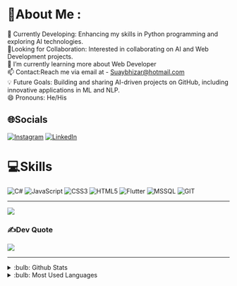 # 💫About Me :
🔭 Currently Developing: Enhancing my skills in Python programming and exploring AI technologies.<br>🤝Looking for Collaboration: Interested in collaborating on AI and Web Development projects.<br>🌱 I’m currently learning more about Web Developer<br>📫 Contact:Reach me via email at - Suaybhizar@hotmail.com<br>💡 Future Goals: Building and sharing AI-driven projects on GitHub, including innovative applications in ML and NLP.<br>😄 Pronouns: He/His

## 🌐Socials
[![Instagram](https://img.shields.io/badge/Instagram-%23E4405F.svg?logo=Instagram&logoColor=white)](https://www.instagram.com/suaybhizar/) [![LinkedIn](https://img.shields.io/badge/LinkedIn-%230077B5.svg?logo=linkedin&logoColor=white)](https://www.linkedin.com/in/suayb-hizar-430630146/) 

# 💻Skills
![C#](https://img.shields.io/badge/c%23-%23239120.svg?style=flat&logo=c-sharp&logoColor=white) ![JavaScript](https://img.shields.io/badge/javascript-%23323330.svg?style=flat&logo=javascript&logoColor=%23F7DF1E) ![CSS3](https://img.shields.io/badge/css3-%231572B6.svg?style=flat&logo=css3&logoColor=white) ![HTML5](https://img.shields.io/badge/html5-%23E34F26.svg?style=flat&logo=html5&logoColor=white) ![Flutter](https://img.shields.io/badge/Flutter-%2302569B.svg?style=flat&logo=Flutter&logoColor=white) ![MSSQL](https://img.shields.io/badge/MSSQL-%2307405e.svg?style=flat&logo=sqlite&logoColor=white) ![GIT](https://img.shields.io/badge/Git-fc6d26?style=flat&logo=git&logoColor=white)


---
[![](https://visitcount.itsvg.in/api?id=suaybhizar&icon=5&color=5)](https://visitcount.itsvg.in)


### ✍️Dev Quote
![](https://quotes-github-readme.vercel.app/api?type=horizontal&theme=radical)

---

<details>
<summary>:bulb: Github Stats</summary>
<img src="https://github-readme-stats.vercel.app/api?username=suaybhizar&theme=radical" >
</details>

<details>
<summary>:bulb:  Most Used Languages</summary>
<img src="https://github-readme-stats.vercel.app/api/top-langs/?username=suaybhizar&layout=compact" >
</details>

